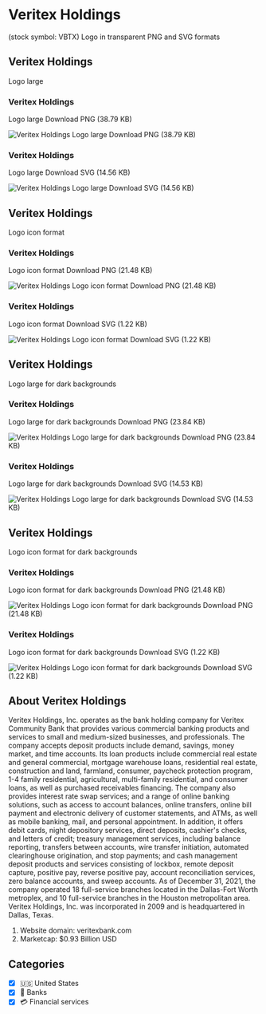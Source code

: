 # Veritex Holdings
 (stock symbol: VBTX) Logo in transparent PNG and SVG formats

## Veritex Holdings
 Logo large

### Veritex Holdings
 Logo large Download PNG (38.79 KB)

![Veritex Holdings
 Logo large Download PNG (38.79 KB)](/img/orig/VBTX_BIG-fcadd9b8.png)

### Veritex Holdings
 Logo large Download SVG (14.56 KB)

![Veritex Holdings
 Logo large Download SVG (14.56 KB)](/img/orig/VBTX_BIG-3475ea6a.svg)

## Veritex Holdings
 Logo icon format

### Veritex Holdings
 Logo icon format Download PNG (21.48 KB)

![Veritex Holdings
 Logo icon format Download PNG (21.48 KB)](/img/orig/VBTX-ae447524.png)

### Veritex Holdings
 Logo icon format Download SVG (1.22 KB)

![Veritex Holdings
 Logo icon format Download SVG (1.22 KB)](/img/orig/VBTX-273ddeaf.svg)

## Veritex Holdings
 Logo large for dark backgrounds

### Veritex Holdings
 Logo large for dark backgrounds Download PNG (23.84 KB)

![Veritex Holdings
 Logo large for dark backgrounds Download PNG (23.84 KB)](/img/orig/VBTX_BIG.D-1cd1b1bf.png)

### Veritex Holdings
 Logo large for dark backgrounds Download SVG (14.53 KB)

![Veritex Holdings
 Logo large for dark backgrounds Download SVG (14.53 KB)](/img/orig/VBTX_BIG.D-19cc1f7c.svg)

## Veritex Holdings
 Logo icon format for dark backgrounds

### Veritex Holdings
 Logo icon format for dark backgrounds Download PNG (21.48 KB)

![Veritex Holdings
 Logo icon format for dark backgrounds Download PNG (21.48 KB)](/img/orig/VBTX.D-4fd19fd7.png)

### Veritex Holdings
 Logo icon format for dark backgrounds Download SVG (1.22 KB)

![Veritex Holdings
 Logo icon format for dark backgrounds Download SVG (1.22 KB)](/img/orig/VBTX.D-fba37825.svg)

## About Veritex Holdings


Veritex Holdings, Inc. operates as the bank holding company for Veritex Community Bank that provides various commercial banking products and services to small and medium-sized businesses, and professionals. The company accepts deposit products include demand, savings, money market, and time accounts. Its loan products include commercial real estate and general commercial, mortgage warehouse loans, residential real estate, construction and land, farmland, consumer, paycheck protection program, 1-4 family residential, agricultural, multi-family residential, and consumer loans, as well as purchased receivables financing. The company also provides interest rate swap services; and a range of online banking solutions, such as access to account balances, online transfers, online bill payment and electronic delivery of customer statements, and ATMs, as well as mobile banking, mail, and personal appointment. In addition, it offers debit cards, night depository services, direct deposits, cashier's checks, and letters of credit; treasury management services, including balance reporting, transfers between accounts, wire transfer initiation, automated clearinghouse origination, and stop payments; and cash management deposit products and services consisting of lockbox, remote deposit capture, positive pay, reverse positive pay, account reconciliation services, zero balance accounts, and sweep accounts. As of December 31, 2021, the company operated 18 full-service branches located in the Dallas-Fort Worth metroplex, and 10 full-service branches in the Houston metropolitan area. Veritex Holdings, Inc. was incorporated in 2009 and is headquartered in Dallas, Texas.

1. Website domain: veritexbank.com
2. Marketcap: $0.93 Billion USD


## Categories
- [x] 🇺🇸 United States
- [x] 🏦 Banks
- [x] 💳 Financial services
